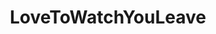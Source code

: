 ---
title: LoveToWatchYouLeave
crosslinks:
- FFNBPS
- sarah_xxx
- juliakelly
- DarkAngels
- tightdresses
- CandyCovered
- pawg
---